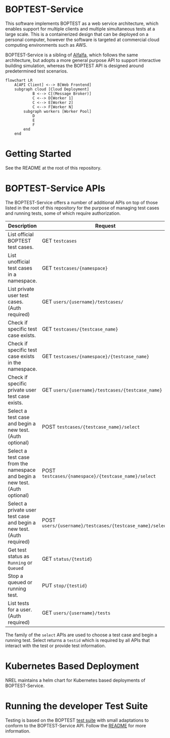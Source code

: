 # BOPTEST-Service

This software implements BOPTEST as a web service architecture, which enables support for multiple clients and multiple simultaneous tests at a large scale. This is a containerized design that can be deployed on a personal computer, however the software is targeted at commercial cloud computing environments such as AWS.

BOPTEST-Service is a sibling of [Alfalfa](https://github.com/NREL/alfalfa), which follows the same architecture, but adopts a more general purpose API to support interactive building simulation, whereas the BOPTEST API is designed around predetermined test scenarios.

```mermaid
flowchart LR
    A[API Client] <--> B[Web Frontend]
    subgraph cloud [Cloud Deployment]
            B <--> C[(Message Broker)]
            C <--> D[Worker 1]
            C <--> E[Worker 2]
            C <--> F[Worker N]
        subgraph workers [Worker Pool]
            D
            E
            F
        end
    end
```

# Getting Started

See the README at the root of this repository.

# BOPTEST-Service APIs

The BOPTEST-Service offers a number of additional APIs on top of those listed in the root of this repository for the purpose of managing test cases and running tests, some of which require authorization.

| Description                                                                                                                 | Request                                                    |
| --------------------------------------------------------------------------------------------------------------------------- | -------------------------------------------
| List official BOPTEST test cases.                                                                                           | GET `testcases`                                            |
| List unofficial test cases in a namespace.                                                                                  | GET `testcases/{namespace}`                                |
| List private user test cases. (Auth required)                                                                               | GET `users/{username}/testcases/`                          |
| Check if specific test case exists.                                                                                         | GET `testcases/{testcase_name}`                            |
| Check if specific test case exists in the namespace.                                                                        | GET `testcases/{namespace}/{testcase_name}`                |
| Check if specific private user test case exists.                                                                            | GET `users/{username}/testcases/{testcase_name}`           |
| Select a test case and begin a new test. (Auth optional)                                                                    | POST ``testcases/{testcase_name}/select``                  |
| Select a test case from the namespace and begin a new test. (Auth optional)                                                 | POST ``testcases/{namespace}/{testcase_name}/select``      |
| Select a private user test case and begin a new test. (Auth required)                                                       | POST ``users/{username}/testcases/{testcase_name}/select`` |
| Get test status as `Running` or `Queued`                                                                                    | GET ``status/{testid}``                                    |
| Stop a queued or running test.                                                                                              | PUT ``stop/{testid}``                                      |
| List tests for a user. (Auth required)                                                                                      | GET ``users/{username}/tests``                             |

The family of the `select` APIs are used to choose a test case and begin a running test. Select returns a `testid` which is required by all APIs that interact with the test or provide test information.

# Kubernetes Based Deployment

NREL maintains a helm chart for Kubernetes based deployments of BOPTEST-Service.

# Running the developer Test Suite

Testing is based on the BOPTEST [test suite](https://github.com/NREL/boptest-service/tree/develop/boptest/testing) with small adaptations to conform to the BOPTEST-Service API. Follow the [README](https://github.com/NREL/boptest-service/blob/develop/boptest/testing/README.md) for more information.
